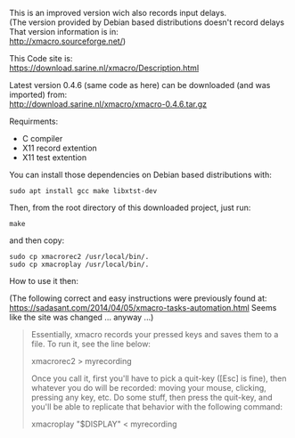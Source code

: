 This is an improved version wich also records input delays.\
(The version provided by Debian based distributions doesn't record delays\
That version information is in:\
http://xmacro.sourceforge.net/)

This Code site is:\
https://download.sarine.nl/xmacro/Description.html

Latest version 0.4.6 (same code as here) can be downloaded (and was imported) from:\
http://download.sarine.nl/xmacro/xmacro-0.4.6.tar.gz

Requirments:
* C compiler
* X11 record extention
* X11 test extention

You can install those dependencies on Debian based distributions with:
```
sudo apt install gcc make libxtst-dev
```

Then, from the root directory of this downloaded project, just run:
```
make
```

and then copy:
```
sudo cp xmacrorec2 /usr/local/bin/.
sudo cp xmacroplay /usr/local/bin/.
```


How to use it then:

(The following correct and easy instructions were previously found at: https://sadasant.com/2014/04/05/xmacro-tasks-automation.html Seems like the site was changed ... anyway ...)

> Essentially, xmacro records your pressed keys and saves them to a file. To run it, see the line below:
>
> xmacrorec2 > myrecording
>
> Once you call it, first you'll have to pick a quit-key ([Esc] is fine), then whatever you do will be recorded: moving your mouse, clicking, pressing any key, etc. Do some stuff, then press the quit-key, and you'll be able to replicate that behavior with the following command:
>
> xmacroplay "$DISPLAY" < myrecording
